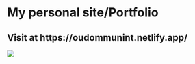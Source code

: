  <h1>
        My personal site/Portfolio
    </h1>
    <h2>
        Visit at https://oudommunint.netlify.app/
    </h2>
    <img src="~/Capture.png">
